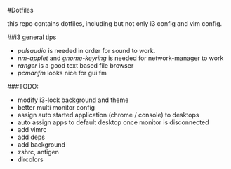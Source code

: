 #Dotfiles

this repo contains dotfiles, including but not only i3 config and vim config.

##i3 general tips
- *pulsaudio* is needed in order for sound to work.
- *nm-applet* and *gnome-keyring* is needed for network-manager to work
- *ranger* is a good text based file browser
- *pcmanfm* looks nice for gui fm

###TODO:
* modify i3-lock background and theme
* better multi monitor config
* assign auto started application (chrome / console) to desktops
* auto assign apps to default desktop once monitor is disconnected
* add vimrc
* add deps
* add background
* zshrc, antigen
* dircolors
